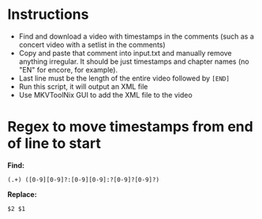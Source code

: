 # Instructions

- Find and download a video with timestamps in the comments (such as a concert video with a setlist in the comments)
- Copy and paste that comment into input.txt and manually remove anything irregular. It should be just timestamps and chapter names (no "EN" for encore, for example).
- Last line must be the length of the entire video followed by `[END]`
- Run this script, it will output an XML file
- Use MKVToolNix GUI to add the XML file to the video

# Regex to move timestamps from end of line to start

**Find:**

`(.+) ([0-9][0-9]?:[0-9][0-9]:?[0-9]?[0-9]?)`

**Replace:**

`$2 $1`